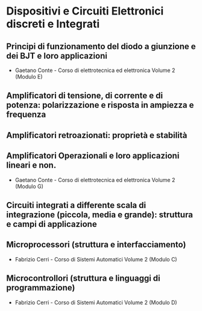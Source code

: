 # Dispositivi e Circuiti Elettronici discreti e Integrati

## Principi di funzionamento del diodo a giunzione e dei BJT e loro applicazioni

* Gaetano Conte - Corso di elettrotecnica ed elettronica Volume 2 (Modulo E)

## Amplificatori di tensione, di corrente e di potenza: polarizzazione e risposta in ampiezza e frequenza

## Amplificatori retroazionati: proprietà e stabilità

## Amplificatori Operazionali e loro applicazioni lineari e non.

* Gaetano Conte - Corso di elettrotecnica ed elettronica Volume 2 (Modulo G)

## Circuiti integrati a differente scala di integrazione (piccola, media e grande): struttura e campi di applicazione

## Microprocessori (struttura e interfacciamento)

* Fabrizio Cerri - Corso di Sistemi Automatici Volume 2 (Modulo C)

## Microcontrollori (struttura e linguaggi di programmazione)

* Fabrizio Cerri - Corso di Sistemi Automatici Volume 2 (Modulo D)
